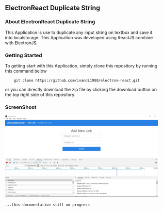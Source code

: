 ## ElectronReact Duplicate String

### About ElectronReact Duplicate String

This Application is use to duplicate any input string on textbox and save it into localstorage.
This Application was developed using ReactJS combine with ElectronJS.

### Getting Started

To getting start with this Application, simply clone this repository by running this command below

```
    git clone https://github.com/ivandi1980/electron-react.git
```

or you can directly download the zip file by clicking the download button on the top right side of this repository.

### ScreenShoot

![Dashboard](screenshoot/input.jpg "This is input captured")

```
...this documentation still on progress
```
